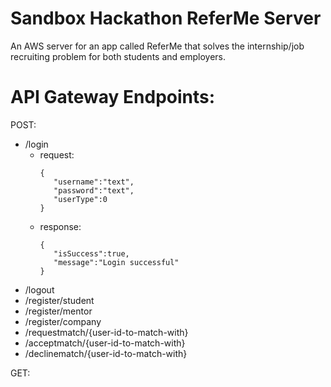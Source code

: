 # Sandbox Hackathon ReferMe Server
An AWS server for an app called ReferMe that solves the internship/job recruiting problem for both students and employers.

# API Gateway Endpoints:

POST:
* /login
    * request:
         ```
         {
            "username":"text",
            "password":"text",
            "userType":0
         }
         ```
    * response:
         ```
         {
            "isSuccess":true,
            "message":"Login successful"
         }
         ```
* /logout
* /register/student
* /register/mentor
* /register/company
* /requestmatch/{user-id-to-match-with}
* /acceptmatch/{user-id-to-match-with}
* /declinematch/{user-id-to-match-with}

GET:

